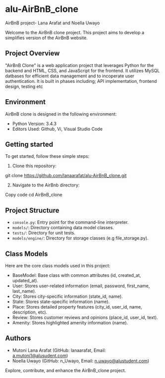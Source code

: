 # alu-AirBnB_clone

AirBnB project- Lana Arafat and Noella Uwayo

Welcome to the AirBnB clone project. This project aims to develop a simplifies version of the AirBnB website.



## Project Overview

"AirBnB Clone" is a web application project that leverages Python for the backend and HTML, CSS, and JavaScript for the frontend. It utilizes MySQL datbases for efficient data management and to incoperate user authentication. It is built in phases including; API implementation, frontend design, testing etc

## Environment

AirBnB clone is designed in the following environment:

- Python Version: 3.4.3
- Editors Used: Github, Vi, Visual Studio Code

## Getting started

To get started, follow these simple steps:

1. Clone this repository:

git clone https://github.com/lanaarafat/alu-AirBnB_clone.git

2. Navigate to the AirBnb directory:

Copy code
cd AirBnB_clone


## Project Structure

- `console.py`: Entry point for the command-line interpreter.
- `models/`: Directory containing data model classes.
- `tests/`: Directory for unit tests.
- `models/engine/`: Directory for storage classes (e.g file_storage.py).

## Class Models

Here are the core class models used in this project:

- BaseModel: Base class with common attributes (id, created_at, updated_at).
- User: Stores user-related information (email, password, first_name, last_name).
- City: Stores city-specific information (state_id, name).
- State: Stores state-specific information (name).
- Place: Stores detailed property features (city_id, user_id, name, description, etc).
- Review: Stores customer reviews and opinions (place_id, user_id, text).
- Amenity: Stores highlighted amenity information (name).


## Authors

- Mutoni Lana Arafat (GitHub: lanaarafat, Email: a.mutoni1@alusudent.com)
- Noella Uwayo (GitHub: n_Uwayo, Email: n.uwayo@alustudent.com)

Explore, contribute, and enhance the AirBnB_clone project.




